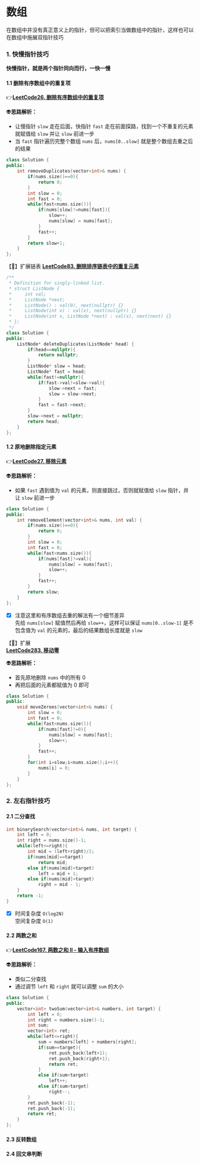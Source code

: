 # 数组

在数组中并没有真正意义上的指针，但可以把索引当做数组中的指针，这样也可以在数组中施展双指针技巧

### 1. 快慢指针技巧

**快慢指针，就是两个指针同向而行，一快一慢** 

#### 1.1 删除有序数组中的重复项

:point_right:[**LeetCode26. 删除有序数组中的重复项**](https://leetcode.cn/problems/remove-duplicates-from-sorted-array/description/) 

:alien:**思路解析：** 

- 让慢指针 `slow` 走在后面，快指针 `fast` 走在前面探路，找到一个不重复的元素就赋值给 `slow` 并让 `slow` 前进一步
- 当 `fast` 指针遍历完整个数组 `nums` 后，`nums[0..slow]` 就是整个数组去重之后的结果

```C++
class Solution {
public:
    int removeDuplicates(vector<int>& nums) {
        if(nums.size()==0){
            return 0;
        }
        int slow = 0;
        int fast = 0;
        while(fast<nums.size()){
            if(nums[slow]!=nums[fast]){
                slow++;
                nums[slow] = nums[fast];
            }
            fast++;
        }
        return slow+1;
    }
};
```

【:ticket:】扩展链表 
             [**LeetCode83. 删除排序链表中的重复元素**](https://leetcode.cn/problems/remove-duplicates-from-sorted-list/submissions/) 

```C++
/**
 * Definition for singly-linked list.
 * struct ListNode {
 *     int val;
 *     ListNode *next;
 *     ListNode() : val(0), next(nullptr) {}
 *     ListNode(int x) : val(x), next(nullptr) {}
 *     ListNode(int x, ListNode *next) : val(x), next(next) {}
 * };
 */
class Solution {
public:
    ListNode* deleteDuplicates(ListNode* head) {
        if(head==nullptr){
            return nullptr;
        }
        ListNode* slow = head;
        ListNode* fast = head;
        while(fast!=nullptr){
            if(fast->val!=slow->val){
                slow->next = fast; 
                slow = slow->next;
            }
            fast = fast->next; 
        }
        slow->next = nullptr;
        return head;
    }
};
```

#### 1.2 **原地删除指定元素** 

:point_right:[**LeetCode27. 移除元素**](https://leetcode.cn/problems/remove-element/description/) 

:alien:**思路解析：** 

- 如果 `fast` 遇到值为 `val` 的元素，则直接跳过，否则就赋值给 `slow` 指针，并让 `slow` 前进一步

```C++
class Solution {
public:
    int removeElement(vector<int>& nums, int val) {
        if(nums.size()==0){
            return 0;
        }
        int slow = 0;
        int fast = 0;
        while(fast<nums.size()){
            if(nums[fast]!=val){
                nums[slow] = nums[fast];
                slow++;
            }
            fast++;
        }
        return slow;
    }
};
```

- [x] 注意这里和有序数组去重的解法有一个细节差异  
  先给 `nums[slow]` 赋值然后再给 `slow++`，这样可以保证 `nums[0..slow-1]` 是不包含值为 `val` 的元素的，最后的结果数组长度就是 `slow` 

【:ticket:】扩展  
             [**LeetCode283. 移动零**](https://leetcode.cn/problems/move-zeroes/description/) 

:alien:**思路解析：** 

- 首先原地删除 `nums` 中的所有 0
- 再把后面的元素都赋值为 0 即可

```C++
class Solution {
public:
    void moveZeroes(vector<int>& nums) {
        int slow = 0;
        int fast = 0;
        while(fast<nums.size()){
            if(nums[fast]!=0){
                nums[slow] = nums[fast];
                slow++;
            }
            fast++;
        }
        for(int i=slow;i<nums.size();i++){
            nums[i] = 0;
        }
    }
};
```

### 2. 左右指针技巧

#### 2.1 二分查找

```C++
int binarySearch(vector<int>& nums, int target) {
    int left = 0;
    int right = nums.size()-1;
    while(left<=right){
        int mid = (left+right)/2;
        if(nums[mid]==target)
            return mid;
        else if(nums[mid]<target)
            left = mid + 1;
        else if(nums[mid]>target)
            right = mid - 1;
    }
    return -1;
}
```

- [x] 时间复杂度 `O(log2N)`   
  空间复杂度 `O(1)`   

#### 2.2 两数之和

:point_right:[**LeetCode167. 两数之和 II - 输入有序数组**](https://leetcode.cn/problems/two-sum-ii-input-array-is-sorted/description/) 

:alien:**思路解析：** 

- 类似二分查找
- 通过调节 `left` 和 `right` 就可以调整 `sum` 的大小

```C++
class Solution {
public:
    vector<int> twoSum(vector<int>& numbers, int target) {
        int left = 0;
        int right = numbers.size()-1;
        int sum;
        vector<int> ret;
        while(left<=right){
            sum = numbers[left] + numbers[right];
            if(sum==target){
                ret.push_back(left+1);
                ret.push_back(right+1);
                return ret;
            }
            else if(sum<target)
                left++;
            else if(sum>target)
                right--;
        }
        ret.push_back(-1);
        ret.push_back(-1);
        return ret;
    }
};
```



#### 2.3 反转数组



#### 2.4 回文串判断
